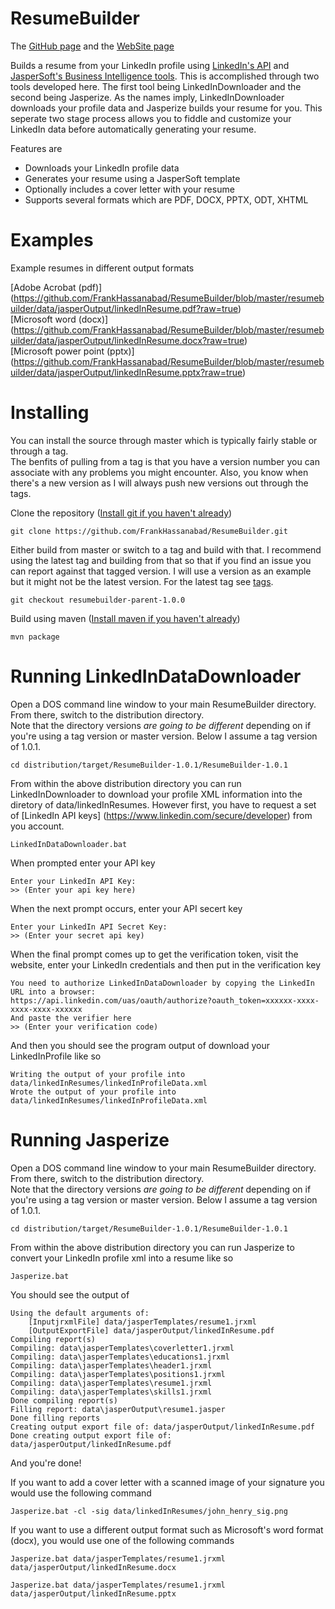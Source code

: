 ResumeBuilder
=============

The [GitHub page](https://github.com/FrankHassanabad/ResumeBuilder) and the 
[WebSite page](http://frankhassanabad.github.com/ResumeBuilder/)

Builds a resume from your LinkedIn profile using [LinkedIn's API](https://developer.linkedin.com/apis) and 
[JasperSoft's Business Intelligence tools](http://www.jaspersoft.com/).  This is accomplished through two tools
developed here.  The first tool being LinkedInDownloader and the second being Jasperize.  As the names imply, 
LinkedInDownloader downloads your profile data and Jasperize builds your resume for you.  This seperate two stage 
process allows you to fiddle and customize your LinkedIn data before automatically generating your resume.

Features are

* Downloads your LinkedIn profile data
* Generates your resume using a JasperSoft template
* Optionally includes a cover letter with your resume
* Supports several formats which are PDF, DOCX, PPTX, ODT, XHTML

Examples
=============

Example resumes in different output formats

[Adobe Acrobat (pdf)] (https://github.com/FrankHassanabad/ResumeBuilder/blob/master/resumebuilder/data/jasperOutput/linkedInResume.pdf?raw=true)  
[Microsoft word (docx)] (https://github.com/FrankHassanabad/ResumeBuilder/blob/master/resumebuilder/data/jasperOutput/linkedInResume.docx?raw=true)  
[Microsoft power point (pptx)] (https://github.com/FrankHassanabad/ResumeBuilder/blob/master/resumebuilder/data/jasperOutput/linkedInResume.pptx?raw=true)  

Installing
=============

You can install the source through master which is typically fairly stable or through a tag.  
The benfits of pulling from a tag is that you have a version number you can associate with any problems you might 
encounter.  Also, you know when there's a new version as I will always push new versions out through the tags.

Clone the repository ([Install git if you haven't already](https://help.github.com/articles/set-up-git))

```
git clone https://github.com/FrankHassanabad/ResumeBuilder.git
```

Either build from master or switch to a tag and build with that.  I recommend using the latest tag and building from 
that so that if you find an issue you can report against that tagged version.  I will use a version as an example 
but it might not be the latest version.  For the latest tag see 
[tags](https://github.com/FrankHassanabad/ResumeBuilder/tags).

```
git checkout resumebuilder-parent-1.0.0
```

Build using maven ([Install maven if you haven't already](http://maven.apache.org/download.cgi))

```
mvn package
```

Running LinkedInDataDownloader
=============

Open a DOS command line window to your main ResumeBuilder directory.  From there, switch to the distribution directory.  
Note that the directory versions _are going to be different_ depending on if you're using a tag version or master 
version.  Below I assume a tag version of 1.0.1.

```
cd distribution/target/ResumeBuilder-1.0.1/ResumeBuilder-1.0.1
```

From within the above distribution directory you can run LinkedInDownloader to download your profile XML 
information into the diretory of data/linkedInResumes.  However first, you have to request a set of
[LinkedIn API keys] (https://www.linkedin.com/secure/developer) from you account.

```
LinkedInDataDownloader.bat
```

When prompted enter your API key

```
Enter your LinkedIn API Key:
>> (Enter your api key here)
```

When the next prompt occurs, enter your API secert key

```
Enter your LinkedIn API Secret Key:
>> (Enter your secret api key)
```

When the final prompt comes up to get the verification token, visit the website, enter your LinkedIn credentials 
and then put in the verification key

```
You need to authorize LinkedInDataDownloader by copying the LinkedIn URL into a browser:
https://api.linkedin.com/uas/oauth/authorize?oauth_token=xxxxxx-xxxx-xxxx-xxxx-xxxxxx
And paste the verifier here
>> (Enter your verification code)
```

And then you should see the program output of download your LinkedInProfile like so 
```
Writing the output of your profile into data/linkedInResumes/linkedInProfileData.xml
Wrote the output of your profile into data/linkedInResumes/linkedInProfileData.xml
```

Running Jasperize
=============

Open a DOS command line window to your main ResumeBuilder directory.  From there, switch to the distribution directory.  
Note that the directory versions _are going to be different_ depending on if you're using a tag version or master 
version.  Below I assume a tag version of 1.0.1.

```
cd distribution/target/ResumeBuilder-1.0.1/ResumeBuilder-1.0.1
```

From within the above distribution directory you can run Jasperize to convert your LinkedIn profile xml into a 
resume like so

```
Jasperize.bat
```

You should see the output of

```
Using the default arguments of:
    [InputjrxmlFile] data/jasperTemplates/resume1.jrxml
    [OutputExportFile] data/jasperOutput/linkedInResume.pdf
Compiling report(s)
Compiling: data\jasperTemplates\coverletter1.jrxml
Compiling: data\jasperTemplates\educations1.jrxml
Compiling: data\jasperTemplates\header1.jrxml
Compiling: data\jasperTemplates\positions1.jrxml
Compiling: data\jasperTemplates\resume1.jrxml
Compiling: data\jasperTemplates\skills1.jrxml
Done compiling report(s)
Filling report: data\jasperOutput\resume1.jasper
Done filling reports
Creating output export file of: data/jasperOutput/linkedInResume.pdf
Done creating output export file of: data/jasperOutput/linkedInResume.pdf
```

And you're done!

If you want to add a cover letter with a scanned image of your signature you would use the following command 


```
Jasperize.bat -cl -sig data/linkedInResumes/john_henry_sig.png
```

If you want to use a different output format such as Microsoft's word format (docx), you would use one of the 
following commands

```
Jasperize.bat data/jasperTemplates/resume1.jrxml data/jasperOutput/linkedInResume.docx
```

```
Jasperize.bat data/jasperTemplates/resume1.jrxml data/jasperOutput/linkedInResume.pptx
```

